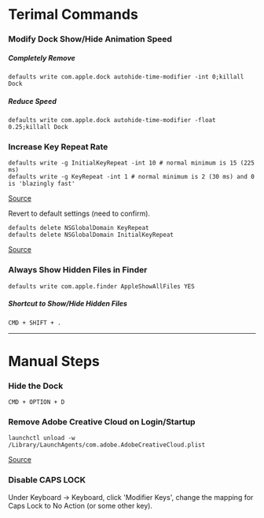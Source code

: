 # Terimal Commands

### Modify Dock Show/Hide Animation Speed
##### Completely Remove
```defaults write com.apple.dock autohide-time-modifier -int 0;killall Dock```

##### Reduce Speed
```defaults write com.apple.dock autohide-time-modifier -float 0.25;killall Dock```


### Increase Key Repeat Rate


```
defaults write -g InitialKeyRepeat -int 10 # normal minimum is 15 (225 ms)
defaults write -g KeyRepeat -int 1 # normal minimum is 2 (30 ms) and 0 is 'blazingly fast'
```
[Source](https://gist.github.com/hofmannsven/ff21749b0e6afc50da458bebbd9989c5)

Revert to default settings (need to confirm).

```
defaults delete NSGlobalDomain KeyRepeat
defaults delete NSGlobalDomain InitialKeyRepeat
```
[Source](https://coderwall.com/p/jzuuzg/osx-set-fast-keyboard-repeat-rate)


### Always Show Hidden Files in Finder
```
defaults write com.apple.finder AppleShowAllFiles YES
```

##### Shortcut to Show/Hide Hidden Files
```
CMD + SHIFT + .
```

***

# Manual Steps
### Hide the Dock

```CMD + OPTION + D```


### Remove Adobe Creative Cloud on Login/Startup

```launchctl unload -w /Library/LaunchAgents/com.adobe.AdobeCreativeCloud.plist```

[Source](https://apple.stackexchange.com/questions/138941/how-do-i-stop-the-adobe-creative-cloud-app-from-auto-launching-on-login)


### Disable CAPS LOCK
Under Keyboard -> Keyboard, click 'Modifier Keys', change the mapping for Caps Lock to No Action (or some other key).
